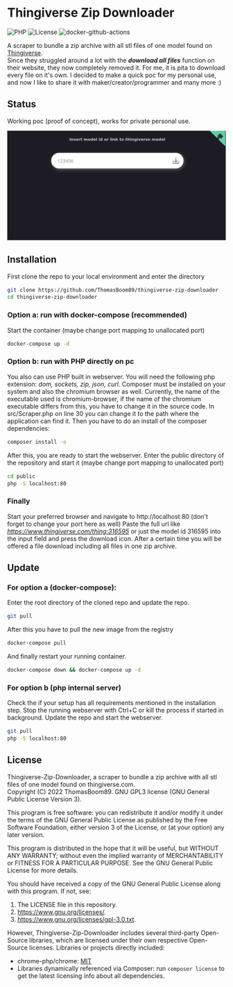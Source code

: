 # Thingiverse Zip Downloader

![PHP](https://img.shields.io/badge/php-%3E%3D7.4-%238892BF?style=plastic&logo=php)
![License](https://img.shields.io/badge/license-GPL3-green?style=plastic)
![docker-github-actions](https://github.com/ThomasBoom89/thingiverse-zip-downloader/actions/workflows/docker-publish.yml/badge.svg?event=push)

A scraper to bundle a zip archive with all stl files of one model found on [Thingiverse](https://www.thingiverse.com/).
\
Since they struggled around a lot with the **_download all files_** function on their website, they now completely
removed it. For me, it is pita to download every file on it's own. I decided to make a quick poc for my personal use,
and now I like to share it with maker/creator/programmer and many more :)

## Status

Working poc (proof of concept), works for private personal use.

![Overview](docs/overview.png)

## Installation

First clone the repo to your local environment and enter the directory

```zsh
git clone https://github.com/ThomasBoom89/thingiverse-zip-downloader
cd thingiverse-zip-downloader
```

### Option a: run with docker-compose (recommended)

Start the container (maybe change port mapping to unallocated port)

```zsh
docker-compose up -d
```

### Option b: run with PHP directly on pc

You also can use PHP built in webserver. You will need the following php extension: _dom, sockets, zip, json, curl_.
Composer must be installed on your system and also the chromium browser as well. Currently, the name of the executable
used is chromium-browser, if the name of the chromium executable differs from this, you have to change it in the source
code. In src/Scraper.php on line 30 you can change it to the path where the application can find it. Then you have to do
an install of the composer dependencies:

```zsh
composer install -o
```

After this, you are ready to start the webserver. Enter the public directory of the repository and start it
(maybe change port mapping to unallocated port)

```zsh
cd public
php -S localhost:80
```

### Finally

Start your preferred browser and navigate to http://localhost:80 (don't forget to change your port here as well)
Paste the full url like _https://www.thingiverse.com/thing:316595_ or just the model id 316595 into the input field and
press the download icon. After a certain time you will be offered a file download including all files in one zip
archive.

## Update

### For option a (docker-compose):

Enter the root directory of the cloned repo and update the repo.

```zsh
git pull
```

After this you have to pull the new image from the registry

```zsh
docker-compose pull
```

And finally restart your running container.

```zsh
docker-compose down && docker-compose up -d
```

### For option b (php internal server)

Check the if your setup has all requirements mentioned in the installation step. Stop the running webserver with Ctrl+C
or kill the process if started in background. Update the repo and start the webserver.

```zsh
git pull
php -S localhost:80
```

## License

Thingiverse-Zip-Downloader, a scraper to bundle a zip archive with all stl files of one model found on thingiverse.com.\
Copyright (C) 2022 ThomasBoom89. GNU GPL3 license (GNU General Public License Version 3).

This program is free software: you can redistribute it and/or modify it under the terms of the GNU General Public
License as published by the Free Software Foundation, either version 3 of the License, or (at your option)
any later version.

This program is distributed in the hope that it will be useful, but WITHOUT ANY WARRANTY; without even the implied
warranty of MERCHANTABILITY or FITNESS FOR A PARTICULAR PURPOSE. See the GNU General Public License for more details.

You should have received a copy of the GNU General Public License along with this program. If not, see:

1. The LICENSE file in this repository.
2. https://www.gnu.org/licenses/.
3. https://www.gnu.org/licenses/gpl-3.0.txt.

However, Thingiverse-Zip-Downloader includes several third-party Open-Source libraries, which are licensed under their
own respective Open-Source licenses. Libraries or projects directly included:

- chrome-php/chrome: [MIT](https://github.com/chrome-php/chrome/blob/master/LICENSE)
- Libraries dynamically referenced via Composer: run `composer license` to get the latest licensing info about all
  dependencies.

